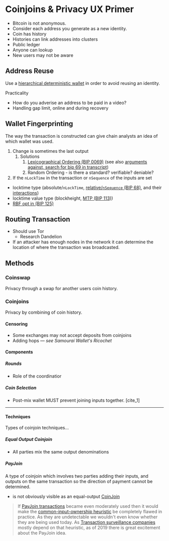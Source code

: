 # Coinjoins & Privacy UX Primer

- Bitcoin is not anonymous.
- Consider each address you generate as a new identity.
- Coin has history
- Histories can link addresses into clusters
- Public ledger
- Anyone can lookup
- New users may not be aware

## Address Reuse

Use a [hierarchical deterministic wallet](https://en.bitcoin.it/wiki/Deterministic_wallet) in order to avoid reusing an identity.

Practicality

- How do you adverise an address to be paid in a video?
- Handling gap limit, online and during recovery

## Wallet Fingerprinting

The way the transaction is constructed can give chain analysts an idea of which wallet was used.

1. Change is sometimes the last output
   1. Solutions
      1. [Lexicographical Ordering (BIP 0069)](https://github.com/bitcoin/bips/blob/master/bip-0069.mediawiki) (see also [arguments against, search for bip 69 in transcript](https://diyhpl.us/wiki/transcripts/london-bitcoin-devs/2020-05-05-socratic-seminar-payjoins/))
      2. Random Ordering - is there a standard? verifiable? deniable?
2. If the `nLockTime` in the transaction or `nSequence` of the inputs are set
  - locktime type (absolute/`nLockTime`, [relative/`nSequence` (BIP 68)](https://github.com/bitcoin/bips/blob/master/bip-0068.mediawiki), and their [interactions](https://b10c.me/mempool-observations/1-locktime-stairs/))
  - locktime value type (blockheight, [MTP (BIP 113)](https://github.com/bitcoin/bips/blob/master/bip-0113.mediawiki))
  - [RBF opt in (BIP 125)](https://github.com/bitcoin/bips/blob/master/bip-0125.mediawiki)

## Routing Transaction

- Should use Tor
  - Research Dandelion
- If an attacker has enough nodes in the network it can determine the location of where the transaction was broadcasted.

## Methods

### Coinswap

Privacy through a swap for another users coin history.

### Coinjoins

Privacy by combining of coin history.

#### Censoring

- Some exchanges may not accept deposits from coinjoins
- Adding hops — *see Samourai Wallet's Ricochet*

#### Components

##### Rounds

- Role of the coordinatior

##### Coin Selection

- Post-mix wallet MUST prevent joining inputs together. [cite_1]

---

#### Techniques

Types of coinjoin techniques...

##### Equal Output Coinjoin

- All parties mix the same output denominations

##### PayJoin

A type of coinjoin which involves two parties adding their inputs, and outputs on the same transaction so the direction of payment cannot be determined.

- is not obviously visible as an equal-output [CoinJoin](https://en.bitcoin.it/wiki/CoinJoin)

> If [PayJoin transactions](https://en.bitcoin.it/wiki/PayJoin) became even moderately used then it would make the [common-input-ownership heuristic](https://en.bitcoin.it/wiki/Common-input-ownership_heuristic) be completely flawed in practice. As they are undetectable we wouldn't even know whether they are being used today. As [Transaction surveillance companies](https://en.bitcoin.it/wiki/Transaction_surveillance_company) mostly depend on that heuristic, as of 2019 there is great excitement about the PayJoin idea.

[1]: https://github.com/nopara73/ZeroLink#i-introduction
[2]: https://zmnscpxj.github.io/bitcoin/coinjoinxt.html

